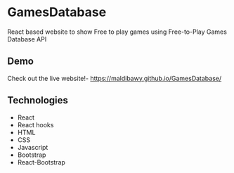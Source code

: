 # GamesDatabase
React based website to show Free to play games using Free-to-Play Games Database API

## Demo
Check out the live website!- https://maldibawy.github.io/GamesDatabase/

## Technologies
* React
* React hooks
* HTML
* CSS
* Javascript
* Bootstrap
* React-Bootstrap
